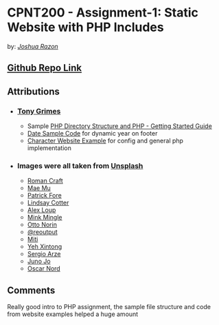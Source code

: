 # CPNT200 - Assignment-1: Static Website with PHP Includes
by: [*Joshua Razon*](https://github.com/joshrazon)

## [Github Repo Link](https://github.com/joshrazon/cpnt200-a1)

## Attributions
- ### [Tony Grimes](https://github.com/acidtone)
  - Sample [PHP Directory Structure and PHP - Getting Started Guide](https://github.com/sait-wbdv/php-sample-code/blob/main/README.md)
  - [Date Sample Code](https://github.com/sait-wbdv/php-sample-code/blob/main/examples/phpsandbox/date.php) for dynamic year on footer
  - [Character Website Example](https://github.com/sait-wbdv/php-sample-code/tree/main/examples/characters/finished) for config and general php implementation

- ### Images were all taken from [Unsplash](https://unsplash.com/)
  - [Roman Craft](https://unsplash.com/photos/P8zDQz8Y2Vc) 
  - [Mae Mu](https://unsplash.com/photos/m9pzwmxm2rk) 
  - [Patrick Fore](https://unsplash.com/photos/m9qWesqRN0M)
  - [Lindsay Cotter](https://unsplash.com/photos/9J7sHieVFi0)
  - [Alex Loup](https://unsplash.com/photos/On2VseHUDXw)
  - [Mink Mingle](https://unsplash.com/photos/qZ5lPCPvdXE)
  - [Otto Norin](https://unsplash.com/photos/uG3Vu5TXKxE)
  - [@reoutput](https://unsplash.com/photos/-OkCYbvMljU)
  - [Miti](https://unsplash.com/photos/R1ql7fk3I1Y)
  - [Yeh Xintong](https://unsplash.com/photos/go3DT3PpIw4)
  - [Sergio Arze](https://unsplash.com/photos/wp3yOyh0xB4)
  - [Juno Jo](https://unsplash.com/photos/rwQRzT4-lSs)
  - [Oscar Nord](https://unsplash.com/photos/zOliwDYxxDg)

## Comments
Really good intro to PHP assignment, the sample file structure and code from website examples helped a huge amount
